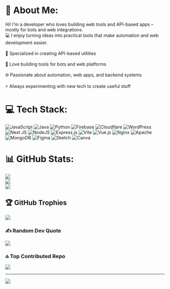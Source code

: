 # 💫 About Me:
Hi! I'm a developer who loves building web tools and API-based apps – mostly for bots and web integrations.<br>💻 I enjoy turning ideas into practical tools that make automation and web development easier.<br><br>🔧 Specialized in creating API-based utilities<br><br>🤖 Love building tools for bots and web platforms<br><br>🌐 Passionate about automation, web apps, and backend systems<br><br>⚡ Always experimenting with new tech to create useful stuff<br>


# 💻 Tech Stack:
![JavaScript](https://img.shields.io/badge/javascript-%23323330.svg?style=plastic&logo=javascript&logoColor=%23F7DF1E) ![Java](https://img.shields.io/badge/java-%23ED8B00.svg?style=plastic&logo=openjdk&logoColor=white) ![Python](https://img.shields.io/badge/python-3670A0?style=plastic&logo=python&logoColor=ffdd54) ![Firebase](https://img.shields.io/badge/firebase-%23039BE5.svg?style=plastic&logo=firebase) ![Cloudflare](https://img.shields.io/badge/Cloudflare-F38020?style=plastic&logo=Cloudflare&logoColor=white) ![WordPress](https://img.shields.io/badge/WordPress-%23117AC9.svg?style=plastic&logo=WordPress&logoColor=white) ![Next JS](https://img.shields.io/badge/Next-black?style=plastic&logo=next.js&logoColor=white) ![NodeJS](https://img.shields.io/badge/node.js-6DA55F?style=plastic&logo=node.js&logoColor=white) ![Express.js](https://img.shields.io/badge/express.js-%23404d59.svg?style=plastic&logo=express&logoColor=%2361DAFB) ![Vite](https://img.shields.io/badge/vite-%23646CFF.svg?style=plastic&logo=vite&logoColor=white) ![Vue.js](https://img.shields.io/badge/vue.js-%2335495e.svg?style=plastic&logo=vuedotjs&logoColor=%234FC08D) ![Nginx](https://img.shields.io/badge/nginx-%23009639.svg?style=plastic&logo=nginx&logoColor=white) ![Apache](https://img.shields.io/badge/apache-%23D42029.svg?style=plastic&logo=apache&logoColor=white) ![MongoDB](https://img.shields.io/badge/MongoDB-%234ea94b.svg?style=plastic&logo=mongodb&logoColor=white) ![Figma](https://img.shields.io/badge/figma-%23F24E1E.svg?style=plastic&logo=figma&logoColor=white) ![Sketch](https://img.shields.io/badge/Sketch-FFB387?style=plastic&logo=sketch&logoColor=black) ![Canva](https://img.shields.io/badge/Canva-%2300C4CC.svg?style=plastic&logo=Canva&logoColor=white)
# 📊 GitHub Stats:
![](https://github-readme-stats.vercel.app/api?username=xyz-kings&theme=aura&hide_border=false&include_all_commits=true&count_private=false)<br/>
![](https://nirzak-streak-stats.vercel.app/?user=xyz-kings&theme=aura&hide_border=false)<br/>
![](https://github-readme-stats.vercel.app/api/top-langs/?username=xyz-kings&theme=aura&hide_border=false&include_all_commits=true&count_private=false&layout=compact)

## 🏆 GitHub Trophies
![](https://github-profile-trophy.vercel.app/?username=xyz-kings&theme=tokyonight&no-frame=false&no-bg=true&margin-w=4)

### ✍️ Random Dev Quote
![](https://quotes-github-readme.vercel.app/api?type=vetical&theme=radical)

### 🔝 Top Contributed Repo
![](https://github-contributor-stats.vercel.app/api?username=xyz-kings&limit=5&theme=vision-friendly-dark&combine_all_yearly_contributions=true)

---
[![](https://visitcount.itsvg.in/api?id=xyz-kings&icon=1&color=13)](https://visitcount.itsvg.in)

<!-- Proudly created with GPRM ( https://gprm.itsvg.in ) -->
